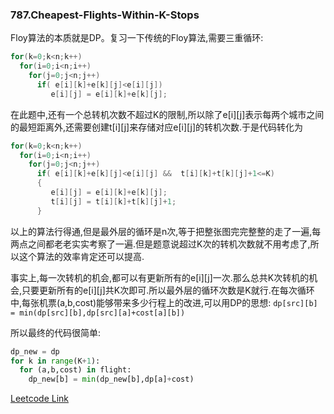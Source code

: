 ### 787.Cheapest-Flights-Within-K-Stops

Floy算法的本质就是DP。复习一下传统的Floy算法,需要三重循环:
```cpp
for(k=0;k<n;k++)
  for(i=0;i<n;i++)
    for(j=0;j<n;j++)
      if( e[i][k]+e[k][j]<e[i][j])
         e[i][j] = e[i][k]+e[k][j];
```
在此题中,还有一个总转机次数不超过K的限制,所以除了e[i][j]表示每两个城市之间的最短距离外,还需要创建t[i][j]来存储对应e[i][j]的转机次数.于是代码转化为
```cpp
for(k=0;k<n;k++)
  for(i=0;i<n;i++)
    for(j=0;j<n;j++)
      if( e[i][k]+e[k][j]<e[i][j] &&  t[i][k]+t[k][j]+1<=K)
      {
         e[i][j] = e[i][k]+e[k][j];
         t[i][j] = t[i][k]+t[k][j]+1;
      }
```
以上的算法行得通,但是最外层的循环是n次,等于把整张图完完整整的走了一遍,每两点之间都老老实实考察了一遍.但是题意说超过K次的转机次数就不用考虑了,所以这个算法的效率肯定还可以提高.

事实上,每一次转机的机会,都可以有更新所有的e[i][j]一次.那么总共K次转机的机会,只要更新所有的e[i][j]共K次即可.所以最外层的循环次数是K就行.在每次循环中,每张机票(a,b,cost)能够带来多少行程上的改进,可以用DP的思想: ```dp[src][b] = min(dp[src][b],dp[src][a]+cost[a][b])```

所以最终的代码很简单:
```py
dp_new = dp
for k in range(K+1):
  for (a,b,cost) in flight:
    dp_new[b] = min(dp_new[b],dp[a]+cost)
```


[Leetcode Link](https://leetcode.com/problems/cheapest-flights-within-k-stops)
